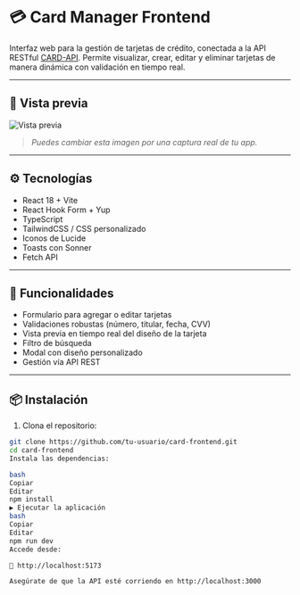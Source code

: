 # 💳 Card Manager Frontend

Interfaz web para la gestión de tarjetas de crédito, conectada a la API RESTful [CARD-API](https://github.com/tu-usuario/CARD-API). Permite visualizar, crear, editar y eliminar tarjetas de manera dinámica con validación en tiempo real.

---

## 📸 Vista previa

![Vista previa](./docs/preview.png)

> *Puedes cambiar esta imagen por una captura real de tu app.*

---

## ⚙️ Tecnologías

- React 18 + Vite
- React Hook Form + Yup
- TypeScript
- TailwindCSS / CSS personalizado
- Iconos de Lucide
- Toasts con Sonner
- Fetch API

---

## 🚀 Funcionalidades

- Formulario para agregar o editar tarjetas
- Validaciones robustas (número, titular, fecha, CVV)
- Vista previa en tiempo real del diseño de la tarjeta
- Filtro de búsqueda
- Modal con diseño personalizado
- Gestión vía API REST

---

## 📦 Instalación

1. Clona el repositorio:

```bash
git clone https://github.com/tu-usuario/card-frontend.git
cd card-frontend
Instala las dependencias:

bash
Copiar
Editar
npm install
▶️ Ejecutar la aplicación
bash
Copiar
Editar
npm run dev
Accede desde:

📍 http://localhost:5173

Asegúrate de que la API esté corriendo en http://localhost:3000